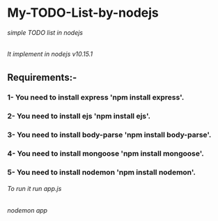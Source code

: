 # My-TODO-List-by-nodejs
###### simple TODO list in nodejs
###### It implement in nodejs v10.15.1
## Requirements:-
  ### 1- You need to install express 'npm install express'.
  ### 2- You need to install ejs 'npm install ejs'.
  ### 3- You need to install body-parse 'npm install body-parse'.
  ### 4- You need to install mongoose 'npm install mongoose'.
  ### 5- You need to install nodemon 'npm install nodemon'.
###### To run it run app.js
###### nodemon app
